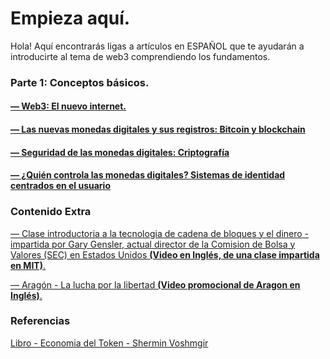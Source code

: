 # Empieza aquí.
Hola! Aquí encontrarás ligas a artículos en ESPAÑOL que te ayudarán a introducirte al tema de web3 comprendiendo los fundamentos.

### Parte 1: Conceptos básicos.
#### [— Web3: El nuevo internet.](https://github.com/Token-Economy-Book/SpanishTranslation/wiki/Redes-Tokenizadas%3A-Web3%2C-la-red-con-estado)

#### [— Las nuevas monedas digitales y sus registros: Bitcoin y blockchain](https://github.com/Token-Economy-Book/SpanishTranslation/wiki/Mantenimiento-de-un-registro-de-Tokens%3A--Bitcoin%2C-Blockchain-y-otros-Registros-Distribuidos)

#### [— Seguridad de las monedas digitales: Criptografía](https://github.com/Token-Economy-Book/SpanishTranslation/wiki/Seguridad-del-Token%3A-Criptograf%C3%ADa)

#### [— ¿Quién controla las monedas digitales? Sistemas de identidad centrados en el usuario](https://github.com/Token-Economy-Book/SpanishTranslation/wiki/Seguridad-del-Token%3A-Criptografía)







### Contenido Extra
[— Clase introductoria a la tecnologia de cadena de bloques y el dinero - impartida por Gary Gensler, actual director de la Comision de Bolsa y Valores (SEC) en Estados Unidos **(Video en Inglés, de una clase impartida en MIT)**.](https://www.youtube.com/watch?v=EH6vE97qIP4&) 

[— Aragón - La lucha por la libertad **(Video promocional de Aragon en Inglés)**.](https://www.youtube.com/watch?v=AqjIWmiAidw)




### Referencias
[Libro - Economia del Token - Shermin Voshmgir
](https://github.com/Token-Economy-Book/SpanishTranslation/wiki)
